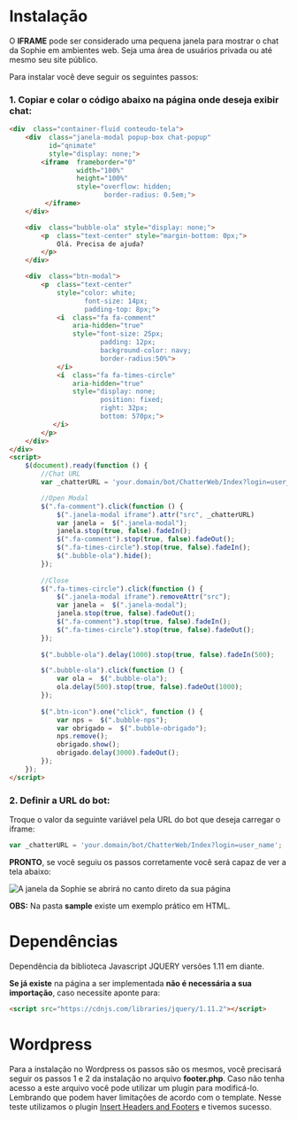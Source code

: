 # Instalação
O **IFRAME** pode ser considerado uma pequena janela para mostrar o chat da Sophie em ambientes web. Seja uma área de usuários privada ou até mesmo seu site público.

Para instalar você deve seguir os seguintes passos: 

### 1. Copiar e colar o código abaixo na página onde deseja exibir chat:
```html
<div  class="container-fluid conteudo-tela">
	<div  class="janela-modal popup-box chat-popup"  
		  id="qnimate"
		  style="display: none;">
		<iframe  frameborder="0"  
				 width="100%"  
				 height="100%"  
				 style="overflow: hidden; 
						border-radius: 0.5em;">
		 </iframe>
	</div>

	<div  class="bubble-ola" style="display: none;">
		<p  class="text-center" style="margin-bottom: 0px;">
			Olá. Precisa de ajuda?
		</p>
	</div>

	<div  class="btn-modal">
		<p  class="text-center" 
			style="color: white; 
				   font-size: 14px; 
				   padding-top: 8px;">
			<i  class="fa fa-comment"
				aria-hidden="true"
				style="font-size: 25px; 
					   padding: 12px; 
					   background-color: navy; 
					   border-radius:50%">
			</i>
			<i  class="fa fa-times-circle"
				aria-hidden="true" 
				style="display: none; 
					   position: fixed; 
					   right: 32px; 
					   bottom: 570px;">
		   </i>
		</p>
	</div>
</div>
<script>
	$(document).ready(function () {
		//Chat URL
		var _chatterURL = 'your.domain/bot/ChatterWeb/Index?login=user_name';

		//Open Modal
		$(".fa-comment").click(function () {
			$(".janela-modal iframe").attr("src", _chatterURL)
			var janela =  $(".janela-modal");
			janela.stop(true, false).fadeIn();
			$(".fa-comment").stop(true, false).fadeOut();
			$(".fa-times-circle").stop(true, false).fadeIn();
			$(".bubble-ola").hide();
		});
		
		//Close
		$(".fa-times-circle").click(function () {
			$(".janela-modal iframe").removeAttr("src");
			var janela =  $(".janela-modal");
			janela.stop(true, false).fadeOut();
			$(".fa-comment").stop(true, false).fadeIn();
			$(".fa-times-circle").stop(true, false).fadeOut();
		});
		
		$(".bubble-ola").delay(1000).stop(true, false).fadeIn(500);

		$(".bubble-ola").click(function () {
			var ola =  $(".bubble-ola");
			ola.delay(500).stop(true, false).fadeOut(1000);
		});
		
		$(".btn-icon").one("click", function () {
			var nps =  $(".bubble-nps");
			var obrigado =  $(".bubble-obrigado");
			nps.remove();
			obrigado.show();
			obrigado.delay(3000).fadeOut();
		});
	});
</script>
```

### 2. Definir a URL do bot:
Troque o valor da seguinte variável pela URL do bot que deseja carregar o iframe:
```javascript
var _chatterURL = 'your.domain/bot/ChatterWeb/Index?login=user_name';
```
 **PRONTO**, se você seguiu os passos corretamente você será capaz de ver a tela abaixo:

![A janela da Sophie se abrirá no canto direto da sua página ](https://doc.sophie.chat/pt/wp-content/uploads/2019/12/iframe-sophie.jpg)

**OBS:** Na pasta **sample** existe um exemplo prático em HTML.

# Dependências

Dependência da biblioteca Javascript JQUERY versões 1.11 em diante.

**Se já existe** na página a ser implementada **não é necessária a sua importação**, caso necessite aponte para:

```html
<script src="https://cdnjs.com/libraries/jquery/1.11.2"></script>
```
# Wordpress

Para a instalação no Wordpress os passos são os mesmos, você precisará seguir os passos 1 e 2 da instalação no arquivo **footer.php**. Caso não tenha acesso a este arquivo você pode utilizar um plugin para modificá-lo. Lembrando que podem haver limitações de acordo com o template. Nesse teste utilizamos o plugin [Insert Headers and Footers](https://br.wordpress.org/plugins/insert-headers-and-footers/) e tivemos sucesso.